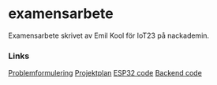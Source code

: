 # examensarbete
Examensarbete skrivet av Emil Kool för IoT23 på nackademin.
### Links
[Problemformulering](problemformulering.md)
[Projektplan](projektplan.md)
[ESP32 code](https://github.com/Cosmao/ESP-Mailbox)
[Backend code](https://github.com/Cosmao/Mailbox-backend)
